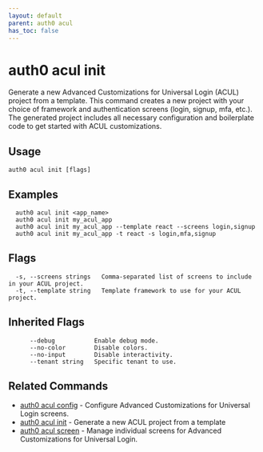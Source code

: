 ```yaml
---
layout: default
parent: auth0 acul
has_toc: false
---
```

# auth0 acul init

Generate a new Advanced Customizations for Universal Login (ACUL) project from a template.
This command creates a new project with your choice of framework and authentication screens (login, signup, mfa, etc.). 
The generated project includes all necessary configuration and boilerplate code to get started with ACUL customizations.

## Usage
```
auth0 acul init [flags]
```

## Examples

```
  auth0 acul init <app_name>
  auth0 acul init my_acul_app
  auth0 acul init my_acul_app --template react --screens login,signup
  auth0 acul init my_acul_app -t react -s login,mfa,signup
```


## Flags

```
  -s, --screens strings   Comma-separated list of screens to include in your ACUL project.
  -t, --template string   Template framework to use for your ACUL project.
```


## Inherited Flags

```
      --debug           Enable debug mode.
      --no-color        Disable colors.
      --no-input        Disable interactivity.
      --tenant string   Specific tenant to use.
```


## Related Commands

- [auth0 acul config](auth0_acul_config.md) - Configure Advanced Customizations for Universal Login screens.
- [auth0 acul init](auth0_acul_init.md) - Generate a new ACUL project from a template
- [auth0 acul screen](auth0_acul_screen.md) - Manage individual screens for Advanced Customizations for Universal Login.


